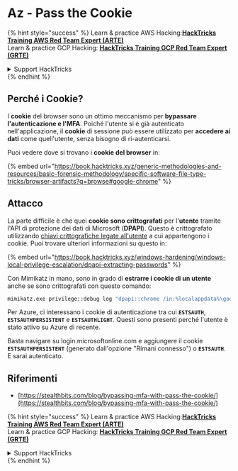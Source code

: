 # Az - Pass the Cookie

{% hint style="success" %}
Learn & practice AWS Hacking:<img src="../../../.gitbook/assets/image (1) (1) (1) (1).png" alt="" data-size="line">[**HackTricks Training AWS Red Team Expert (ARTE)**](https://training.hacktricks.xyz/courses/arte)<img src="../../../.gitbook/assets/image (1) (1) (1) (1).png" alt="" data-size="line">\
Learn & practice GCP Hacking: <img src="../../../.gitbook/assets/image (2) (1).png" alt="" data-size="line">[**HackTricks Training GCP Red Team Expert (GRTE)**<img src="../../../.gitbook/assets/image (2) (1).png" alt="" data-size="line">](https://training.hacktricks.xyz/courses/grte)

<details>

<summary>Support HackTricks</summary>

* Check the [**subscription plans**](https://github.com/sponsors/carlospolop)!
* **Join the** 💬 [**Discord group**](https://discord.gg/hRep4RUj7f) or the [**telegram group**](https://t.me/peass) or **follow** us on **Twitter** 🐦 [**@hacktricks\_live**](https://twitter.com/hacktricks_live)**.**
* **Share hacking tricks by submitting PRs to the** [**HackTricks**](https://github.com/carlospolop/hacktricks) and [**HackTricks Cloud**](https://github.com/carlospolop/hacktricks-cloud) github repos.

</details>
{% endhint %}

## Perché i Cookie?

I **cookie** del browser sono un ottimo meccanismo per **bypassare l'autenticazione e l'MFA**. Poiché l'utente si è già autenticato nell'applicazione, il **cookie** di sessione può essere utilizzato per **accedere ai dati** come quell'utente, senza bisogno di ri-autenticarsi.

Puoi vedere dove si trovano i **cookie del browser** in:

{% embed url="https://book.hacktricks.xyz/generic-methodologies-and-resources/basic-forensic-methodology/specific-software-file-type-tricks/browser-artifacts?q=browse#google-chrome" %}

## Attacco

La parte difficile è che quei **cookie sono crittografati** per l'**utente** tramite l'API di protezione dei dati di Microsoft (**DPAPI**). Questo è crittografato utilizzando [chiavi crittografiche legate all'utente](https://book.hacktricks.xyz/windows-hardening/windows-local-privilege-escalation/dpapi-extracting-passwords) a cui appartengono i cookie. Puoi trovare ulteriori informazioni su questo in:

{% embed url="https://book.hacktricks.xyz/windows-hardening/windows-local-privilege-escalation/dpapi-extracting-passwords" %}

Con Mimikatz in mano, sono in grado di **estrarre i cookie di un utente** anche se sono crittografati con questo comando:
```bash
mimikatz.exe privilege::debug log "dpapi::chrome /in:%localappdata%\google\chrome\USERDA~1\default\cookies /unprotect" exit
```
Per Azure, ci interessano i cookie di autenticazione tra cui **`ESTSAUTH`**, **`ESTSAUTHPERSISTENT`** e **`ESTSAUTHLIGHT`**. Questi sono presenti perché l'utente è stato attivo su Azure di recente.

Basta navigare su login.microsoftonline.com e aggiungere il cookie **`ESTSAUTHPERSISTENT`** (generato dall'opzione "Rimani connesso") o **`ESTSAUTH`**. E sarai autenticato.

## Riferimenti

* [https://stealthbits.com/blog/bypassing-mfa-with-pass-the-cookie/](https://stealthbits.com/blog/bypassing-mfa-with-pass-the-cookie/)

{% hint style="success" %}
Learn & practice AWS Hacking:<img src="../../../.gitbook/assets/image (1) (1) (1) (1).png" alt="" data-size="line">[**HackTricks Training AWS Red Team Expert (ARTE)**](https://training.hacktricks.xyz/courses/arte)<img src="../../../.gitbook/assets/image (1) (1) (1) (1).png" alt="" data-size="line">\
Learn & practice GCP Hacking: <img src="../../../.gitbook/assets/image (2) (1).png" alt="" data-size="line">[**HackTricks Training GCP Red Team Expert (GRTE)**<img src="../../../.gitbook/assets/image (2) (1).png" alt="" data-size="line">](https://training.hacktricks.xyz/courses/grte)

<details>

<summary>Support HackTricks</summary>

* Check the [**subscription plans**](https://github.com/sponsors/carlospolop)!
* **Join the** 💬 [**Discord group**](https://discord.gg/hRep4RUj7f) or the [**telegram group**](https://t.me/peass) or **follow** us on **Twitter** 🐦 [**@hacktricks\_live**](https://twitter.com/hacktricks_live)**.**
* **Share hacking tricks by submitting PRs to the** [**HackTricks**](https://github.com/carlospolop/hacktricks) and [**HackTricks Cloud**](https://github.com/carlospolop/hacktricks-cloud) github repos.

</details>
{% endhint %}
